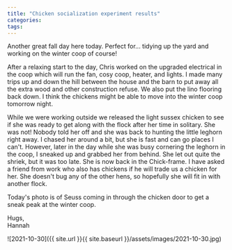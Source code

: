 ```yaml
---
title: "Chicken socialization experiment results"
categories:
tags:
---
```


Another great fall day here today. Perfect for... tidying up the yard and working on the winter coop of course!

After a relaxing start to the day, Chris worked on the upgraded electrical in the coop which will run the fan, cosy coop, heater, and lights. I made many trips up and down the hill between the house and the barn to put away all the extra wood and other construction refuse. We also put the lino flooring back down. I think the chickens might be able to move into the winter coop tomorrow night.

While we were working outside we released the light sussex chicken to see if she was ready to get along with the flock after her time in solitary. She was not! Nobody told her off and she was back to hunting the little leghorn right away. I chased her around a bit, but she is fast and can go places I can't. However, later in the day while she was busy cornering the leghorn in the coop, I sneaked up and grabbed her from behind. She let out quite the shriek, but it was too late. She is now back in the Chick-frame. I have asked a friend from work who also has chickens if he will trade us a chicken for her. She doesn't bug any of the other hens, so hopefully she will fit in with another flock.

Today's photo is of Seuss coming in through the chicken door to get a sneak peak at the winter coop. 

Hugs,<br />
Hannah

![2021-10-30]({{ site.url }}{{ site.baseurl }}/assets/images/2021-10-30.jpg)